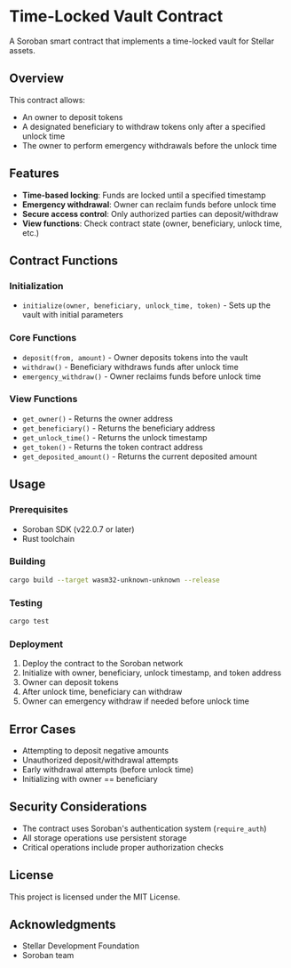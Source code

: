 # Time-Locked Vault Contract

A Soroban smart contract that implements a time-locked vault for Stellar assets.

## Overview

This contract allows:
- An owner to deposit tokens
- A designated beneficiary to withdraw tokens only after a specified unlock time
- The owner to perform emergency withdrawals before the unlock time

## Features

- **Time-based locking**: Funds are locked until a specified timestamp
- **Emergency withdrawal**: Owner can reclaim funds before unlock time
- **Secure access control**: Only authorized parties can deposit/withdraw
- **View functions**: Check contract state (owner, beneficiary, unlock time, etc.)

## Contract Functions

### Initialization
- `initialize(owner, beneficiary, unlock_time, token)` - Sets up the vault with initial parameters

### Core Functions
- `deposit(from, amount)` - Owner deposits tokens into the vault
- `withdraw()` - Beneficiary withdraws funds after unlock time
- `emergency_withdraw()` - Owner reclaims funds before unlock time

### View Functions
- `get_owner()` - Returns the owner address
- `get_beneficiary()` - Returns the beneficiary address
- `get_unlock_time()` - Returns the unlock timestamp
- `get_token()` - Returns the token contract address
- `get_deposited_amount()` - Returns the current deposited amount

## Usage

### Prerequisites
- Soroban SDK (v22.0.7 or later)
- Rust toolchain

### Building
```bash
cargo build --target wasm32-unknown-unknown --release
```

### Testing
```bash
cargo test
```

### Deployment
1. Deploy the contract to the Soroban network
2. Initialize with owner, beneficiary, unlock timestamp, and token address
3. Owner can deposit tokens
4. After unlock time, beneficiary can withdraw
5. Owner can emergency withdraw if needed before unlock time

## Error Cases
- Attempting to deposit negative amounts
- Unauthorized deposit/withdrawal attempts
- Early withdrawal attempts (before unlock time)
- Initializing with owner == beneficiary

## Security Considerations
- The contract uses Soroban's authentication system (`require_auth`)
- All storage operations use persistent storage
- Critical operations include proper authorization checks

## License

This project is licensed under the MIT License. 

## Acknowledgments
- Stellar Development Foundation
- Soroban team
